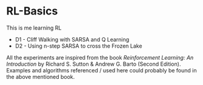 # RL-Basics

This is me learning RL

- D1 - Cliff Walking with SARSA and Q Learning
- D2 - Using n-step SARSA to cross the Frozen Lake


All the experiments are inspired from the book *Reinforcement Learning: An Introduction* by Richard S. Sutton & Andrew G. Barto (Second Edition). Examples and algorithms referenced / used here could probably be found in the above mentioned book.
